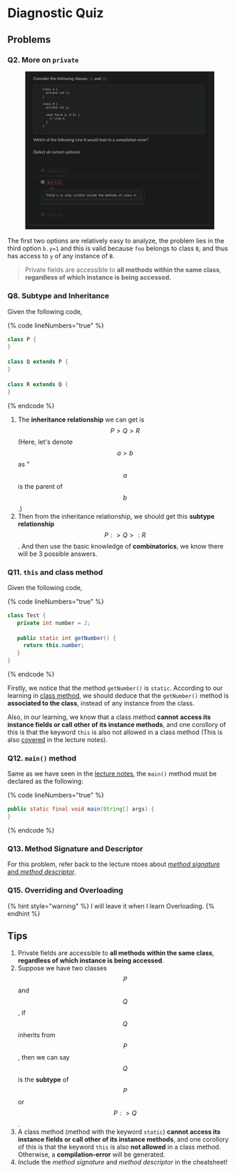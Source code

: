 # Diagnostic Quiz

## Problems

### Q2. More on `private`

<figure><img src="../../../.gitbook/assets/lec02-quiz-Q2.png" alt="" width="563"><figcaption></figcaption></figure>

The first two options are relatively easy to analyze, the problem lies in the third option `b.y=1` and this is valid because `foo` belongs to class `B`, and thus has access to `y` of any instance of `B`.

> Private fields are accessible to **all methods within the same class**, **regardless of which instance is being accessed.**

### Q8. Subtype and Inheritance

Given the following code,

{% code lineNumbers="true" %}
```java
class P {
}

class Q extends P {
}

class R extends Q {
}
```
{% endcode %}

1. The **inheritance relationship** we can get is $$P>Q>R$$ (Here, let's denote $$a>b$$ as " $$a$$ is the parent of $$b$$.)
2. Then from the inheritance relationship, we should get this **subtype relationship** $$P:>Q>:R$$. And then use the basic knowledge of **combinatorics**, we know there will be 3 possible answers.

### Q11. `this` and class method

Given the following code,

{% code lineNumbers="true" %}
```java
class Test {
   private int number = 2;

   public static int getNumber() {
     return this.number;
   }
}
```
{% endcode %}

Firstly, we notice that the method `getNumber()` is `static`. According to our learning in [class method](./#class-method), we should deduce that the `getNumber()` method is **associated to the class**, instead of any instance from the class.

Also, in our learning, we know that a class method **cannot** **access its instance fields or call other of its instance methods**, and one corollory of this is that the keyword `this` is also not allowed in a class method (This is also [covered](./#more-on-this) in the lecture notes).

### Q12. `main()` method

Same as we have seen in the [lecture notes](./#the-main-method), the `main()` method must be declared as the following:

{% code lineNumbers="true" %}
```java
public static final void main(String[] args) {
}
```
{% endcode %}

### Q13. Method Signature and Descriptor

For this problem, refer back to the lecture ntoes about [_method signature_ and _method descriptor_](./#method-signature-and-descriptor).

### Q15. Overriding and Overloading

{% hint style="warning" %}
I will leave it when I learn Overloading.
{% endhint %}

## Tips

1. Private fields are accessible to **all methods within the same class**, **regardless of which instance is being accessed**.
2. Suppose we have two classes $$P$$ and $$Q$$, if $$Q$$ inherits from $$P$$, then we can say $$Q$$ is the **subtype** of $$P$$ or $$P:>Q$$.
3. A class method (method with the keyword `static`) **cannot** **access its instance fields or call other of its instance methods**, and one corollory of this is that the keyword `this` is also **not allowed** in a class method. Otherwise, a **compilation-error** will be generated.
4. Include the _method signature_ and _method descriptor_ in the cheatsheet!
